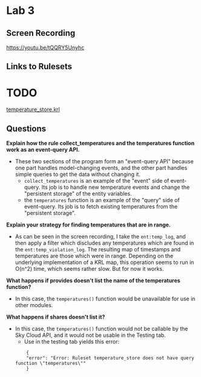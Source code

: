 
# Lab 3

## Screen Recording
https://youtu.be/tQQRY5Unyhc

## Links to Rulesets
# TODO
[temperature_store.krl](https://raw.githubusercontent.com/garrettguycharles/cs462/master/lab3/temperature_store.krl)


## Questions

**Explain how the rule collect_temperatures and the temperatures function work as an event-query API.**
* These two sections of the program form an "event-query API" because one part handles model-changing events, and the other part handles simple queries to get the data without changing it.
    * `collect_temperatures` is an example of the "event" side of event-query.  Its job is to handle new temperature events and change the "persistent storage" of the entity variables.
    * the `temperatures` function is an example of the "query" side of event-query.  Its job is to fetch existing temperatures from the "persistent storage".

**Explain your strategy for finding temperatures that are in range.**
* As can be seen in the screen recording, I take the `ent:temp_log`, and then apply a filter which discludes any temperatures which are found in the `ent:temp_violation_log`.  The resulting map of timestamps and temperatures are those which were in range.  Depending on the underlying implementation of a KRL map, this operation seems to run in O(n^2) time, which seems rather slow. But for now it works.

**What happens if provides doesn't list the name of the temperatures function?**
* In this case, the `temperatures()` function would be unavailable for use in other modules.

**What happens if shares doesn't list it?**
* In this case, the `temperatures()` function would not be callable by the Sky Cloud API, and it would not be usable in the Testing tab.
    * Use in the testing tab yields this error: 
    ```
        {
        "error": "Error: Ruleset temperature_store does not have query function \"temperatures\""
        }
    ```